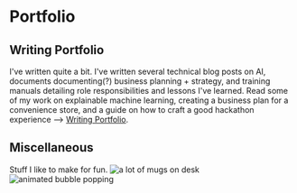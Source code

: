 # Portfolio
## Writing Portfolio
I've written quite a bit. I've written several technical blog posts on AI, documents documenting(?) business planning + strategy, and training manuals detailing role responsibilities and lessons I've learned. Read some of my work on explainable machine learning, creating a business plan for a convenience store, and a guide on how to craft a good hackathon experience --> [Writing Portfolio](https://sanjananana.github.io/files/pdfs/Writing_Portfolio_SChowdhury.pdf).

## Miscellaneous
Stuff I like to make for fun.
![a lot of mugs on desk](https://sanjananana.github.io/files/media/alotofmugs.jpg)
![animated bubble popping](https://sanjananana.github.io/files/media/bubble.gif)



